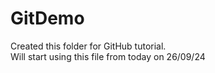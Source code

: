 # GitDemo
Created this folder for GitHub tutorial.<br>
Will start using this file from today on 26/09/24
